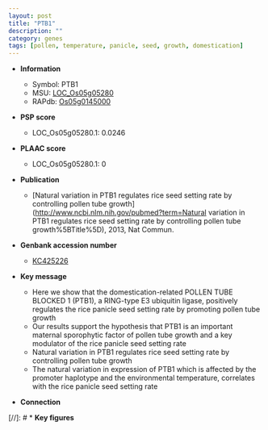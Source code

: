 ```yaml
---
layout: post
title: "PTB1"
description: ""
category: genes
tags: [pollen, temperature, panicle, seed, growth, domestication]
---
```


* **Information**  
    + Symbol: PTB1  
    + MSU: [LOC_Os05g05280](http://rice.plantbiology.msu.edu/cgi-bin/ORF_infopage.cgi?orf=LOC_Os05g05280)  
    + RAPdb: [Os05g0145000](http://rapdb.dna.affrc.go.jp/viewer/gbrowse_details/irgsp1?name=Os05g0145000)  

* **PSP score**  
    + LOC_Os05g05280.1: 0.0246 

* **PLAAC score**  
    + LOC_Os05g05280.1: 0 

* **Publication**  
    + [Natural variation in PTB1 regulates rice seed setting rate by controlling pollen tube growth](http://www.ncbi.nlm.nih.gov/pubmed?term=Natural variation in PTB1 regulates rice seed setting rate by controlling pollen tube growth%5BTitle%5D), 2013, Nat Commun.

* **Genbank accession number**  
    + [KC425226](http://www.ncbi.nlm.nih.gov/nuccore/KC425226)

* **Key message**  
    + Here we show that the domestication-related POLLEN TUBE BLOCKED 1 (PTB1), a RING-type E3 ubiquitin ligase, positively regulates the rice panicle seed setting rate by promoting pollen tube growth
    + Our results support the hypothesis that PTB1 is an important maternal sporophytic factor of pollen tube growth and a key modulator of the rice panicle seed setting rate
    + Natural variation in PTB1 regulates rice seed setting rate by controlling pollen tube growth
    + The natural variation in expression of PTB1 which is affected by the promoter haplotype and the environmental temperature, correlates with the rice panicle seed setting rate

* **Connection**  

[//]: # * **Key figures**  


